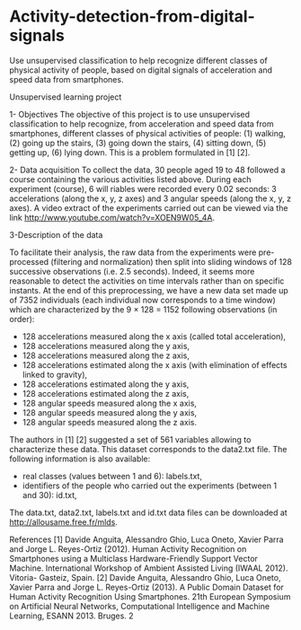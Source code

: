 # Activity-detection-from-digital-signals
Use unsupervised classification to help recognize different classes of physical activity of people, based on digital signals of acceleration and speed data from smartphones.

Unsupervised learning project

1- Objectives
The objective of this project is to use unsupervised classification to help recognize, from acceleration and speed data from smartphones, different classes of physical activities of people: (1) walking, (2) going up the stairs, (3) going down the stairs, (4) sitting down, (5) getting up, (6) lying down. This is a problem formulated in [1] [2].

2- Data acquisition
To collect the data, 30 people aged 19 to 48 followed a course containing the various activities listed above. During each experiment (course), 6 will
riables were recorded every 0.02 seconds: 3 accelerations (along the x, y, z axes) and 3 angular speeds (along the x, y, z axes). A video extract of the experiments carried out can be
viewed via the link http://www.youtube.com/watch?v=XOEN9W05_4A.

3-Description of the data

To facilitate their analysis, the raw data from the experiments were pre-processed (filtering and normalization) then split into sliding windows of 128 successive observations (i.e. 2.5 seconds). Indeed, it seems more reasonable to detect the activities on time intervals rather than on specific instants.
At the end of this preprocessing, we have a new data set made up of 7352 individuals (each individual now corresponds to a time window) which are characterized by the
9 × 128 = 1152 following observations (in order):
- 128 accelerations measured along the x axis (called total acceleration),
- 128 accelerations measured along the y axis,
- 128 accelerations measured along the z axis,
- 128 accelerations estimated along the x axis (with elimination of effects linked to gravity),
- 128 accelerations estimated along the y axis,
- 128 accelerations estimated along the z axis,
- 128 angular speeds measured along the x axis,
- 128 angular speeds measured along the y axis,
- 128 angular speeds measured along the z axis.

The authors in [1] [2] suggested a set of 561 variables allowing to characterize these data. This dataset corresponds to the data2.txt file.
The following information is also available:
- real classes (values ​​between 1 and 6): labels.txt,
- identifiers of the people who carried out the experiments (between 1 and 30): id.txt,

The data.txt, data2.txt, labels.txt and id.txt data files can be downloaded at http://allousame.free.fr/mlds.

References
[1] Davide Anguita, Alessandro Ghio, Luca Oneto, Xavier Parra and Jorge L. Reyes-Ortiz (2012). Human Activity Recognition on Smartphones using a Multiclass Hardware-Friendly Support Vector Machine. International Workshop of Ambient Assisted Living (IWAAL 2012). Vitoria- Gasteiz, Spain.
[2] Davide Anguita, Alessandro Ghio, Luca Oneto, Xavier Parra and Jorge L. Reyes-Ortiz (2013). A Public Domain Dataset for Human Activity Recognition Using Smartphones. 21th European Symposium on Artificial Neural Networks, Computational Intelligence and Machine Learning, ESANN 2013. Bruges.
2
